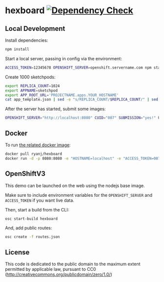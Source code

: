 # hexboard [![Dependency Check](http://img.shields.io/david/ryanj/hexboard.svg)](https://david-dm.org/ryanj/hexboard)

## Local Development
Install dependencies:

```bash
npm install
```

Start a local server, passing in config via the environment:

```bash
ACCESS_TOKEN=12345678 OPENSHIFT_SERVER=openshift.servername.com npm start
```

Create 1000 sketchpods:

```bash
export REPLICA_COUNT=1024 
export APPNAME=sketchpod 
export APP_ROOT_URL='PROJECTNAME.apps.YOUR_HOSTNAME'
cat app_template.json | sed -e "s/REPLICA_COUNT/$REPLICA_COUNT/" | sed -e "s/APP_ROOT_URL/$APP_ROOT_URL/g" | sed -e "s/APPNAME/$APPNAME/g" | osc create -f -
```

After the server has started, submit some images:

```bash
OPENSHIFT_SERVER="http://localhost:8080" CUID="007" SUBMISSION="yes!" USERNAME="joe" node post_image.manual.js
```

## Docker
To run [the related docker image](https://registry.hub.docker.com/u/ryanj/hexboard/):

```bash
docker pull ryanj/hexboard
docker run -d -p 8080:8080 -e "HOSTNAME=localhost" -e "ACCESS_TOKEN=00789101112" -e "OPENSHIFT_SERVER=openshift.servername.com" ryanj/hexboard
```

## OpenShiftV3
This demo can be launched on the web using the nodejs base image.

Make sure to include environment variables for the `OPENSHIFT_SERVER` and `ACCESS_TOKEN` if you want live data.

Then, start a build from the CLI:

```bash
osc start-build hexboard
```

And, add public routes:
```bash
osc create -f routes.json
```

## License
This code is dedicated to the public domain to the maximum extent permitted by applicable law, pursuant to CC0 (http://creativecommons.org/publicdomain/zero/1.0/)
